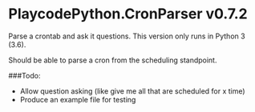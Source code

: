 # PlaycodePython.CronParser v0.7.2

Parse a crontab and ask it questions. This version only runs in Python 3 (3.6).


Should be able to parse a cron from the scheduling standpoint. 

###Todo:
* Allow question asking (like give me all that are scheduled for x time)
* Produce an example file for testing

